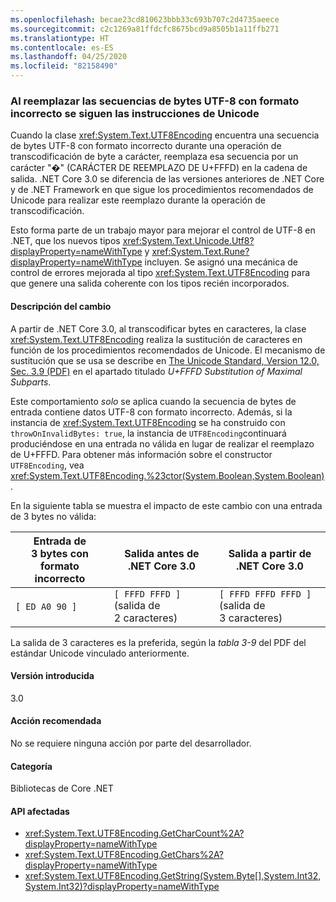 ```yaml
---
ms.openlocfilehash: becae23cd810623bbb33c693b707c2d4735aeece
ms.sourcegitcommit: c2c1269a81ffdcfc8675bcd9a8505b1a11ffb271
ms.translationtype: HT
ms.contentlocale: es-ES
ms.lasthandoff: 04/25/2020
ms.locfileid: "82158490"
---
```

### <a name="replacing-ill-formed-utf-8-byte-sequences-follows-unicode-guidelines"></a>Al reemplazar las secuencias de bytes UTF-8 con formato incorrecto se siguen las instrucciones de Unicode

Cuando la clase <xref:System.Text.UTF8Encoding> encuentra una secuencia de bytes UTF-8 con formato incorrecto durante una operación de transcodificación de byte a carácter, reemplaza esa secuencia por un carácter "�" (CARÁCTER DE REEMPLAZO DE U+FFFD) en la cadena de salida. .NET Core 3.0 se diferencia de las versiones anteriores de .NET Core y de .NET Framework en que sigue los procedimientos recomendados de Unicode para realizar este reemplazo durante la operación de transcodificación.

Esto forma parte de un trabajo mayor para mejorar el control de UTF-8 en .NET, que los nuevos tipos <xref:System.Text.Unicode.Utf8?displayProperty=nameWithType> y <xref:System.Text.Rune?displayProperty=nameWithType> incluyen. Se asignó una mecánica de control de errores mejorada al tipo <xref:System.Text.UTF8Encoding> para que genere una salida coherente con los tipos recién incorporados.

#### <a name="change-description"></a>Descripción del cambio

A partir de .NET Core 3.0, al transcodificar bytes en caracteres, la clase <xref:System.Text.UTF8Encoding> realiza la sustitución de caracteres en función de los procedimientos recomendados de Unicode. El mecanismo de sustitución que se usa se describe en [The Unicode Standard, Version 12.0, Sec. 3.9 (PDF)](https://www.unicode.org/versions/Unicode12.0.0/ch03.pdf) en el apartado titulado _U+FFFD Substitution of Maximal Subparts_.

Este comportamiento _solo_ se aplica cuando la secuencia de bytes de entrada contiene datos UTF-8 con formato incorrecto. Además, si la instancia de <xref:System.Text.UTF8Encoding> se ha construido con `throwOnInvalidBytes: true`, la instancia de `UTF8Encoding`continuará produciéndose en una entrada no válida en lugar de realizar el reemplazo de U+FFFD. Para obtener más información sobre el constructor `UTF8Encoding`, vea <xref:System.Text.UTF8Encoding.%23ctor(System.Boolean,System.Boolean)>.

En la siguiente tabla se muestra el impacto de este cambio con una entrada de 3 bytes no válida:

| Entrada de 3 bytes con formato incorrecto | Salida antes de .NET Core 3.0          | Salida a partir de .NET Core 3.0        |
|-------------------------|--------------------------------------|-------------------------------------------|
| `[ ED A0 90 ]`          | `[ FFFD FFFD ]` (salida de 2 caracteres) | `[ FFFD FFFD FFFD ]` (salida de 3 caracteres) |

La salida de 3 caracteres es la preferida, según la _tabla 3-9_ del PDF del estándar Unicode vinculado anteriormente.

#### <a name="version-introduced"></a>Versión introducida

3.0

#### <a name="recommended-action"></a>Acción recomendada

No se requiere ninguna acción por parte del desarrollador.

#### <a name="category"></a>Categoría

Bibliotecas de Core .NET

#### <a name="affected-apis"></a>API afectadas

- <xref:System.Text.UTF8Encoding.GetCharCount%2A?displayProperty=nameWithType>
- <xref:System.Text.UTF8Encoding.GetChars%2A?displayProperty=nameWithType>
- <xref:System.Text.UTF8Encoding.GetString(System.Byte[],System.Int32,System.Int32)?displayProperty=nameWithType>

<!--

### Affected APIs

- `Overload:System.Text.UTF8Encoding.GetCharCount`
- `Overload:System.Text.UTF8Encoding.GetChars`
- `M:System.Text.UTF8Encoding.GetString(System.Byte[],System.Int32,System.Int32)`

-->
